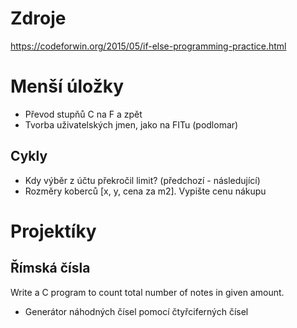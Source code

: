 # Zdroje

https://codeforwin.org/2015/05/if-else-programming-practice.html

# Menší úložky

* Převod stupňů C na F a zpět
* Tvorba uživatelských jmen, jako na FITu (podlomar)

## Cykly

* Kdy výběr z účtu překročil limit? (předchozí - následující)
* Rozměry koberců [x, y, cena za m2]. Vypište cenu nákupu

# Projektíky

## Římská čísla
Write a C program to count total number of notes in given amount.

* Generátor náhodných čísel pomocí čtyřciferných čísel

